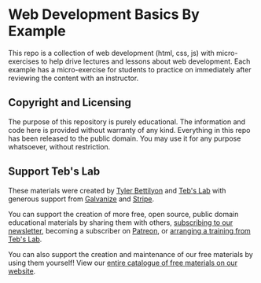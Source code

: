 # Web Development Basics By Example

This repo is a collection of web development (html, css, js) with micro-exercises to help drive lectures and lessons about web development. Each example has a micro-exercise for students to practice on immediately after reviewing the content with an instructor. 

## Copyright and Licensing

The purpose of this repository is purely educational. The information and code here is provided without warranty of any kind. Everything in this repo has been released to the public domain. You may use it for any purpose whatsoever, without restriction.

## Support Teb's Lab

These materials were created by [Tyler Bettilyon](https://www.linkedin.com/in/tylerbettilyon/) and [Teb's Lab](https://tebs-lab.com) with generous support from [Galvanize](https://www.galvanize.com/) and [Stripe](https://stripe.com/). 

You can support the creation of more free, open source, public domain educational materials by sharing them with others, [subscribing to our newsletter](http://eepurl.com/dum8IP), becoming a subscriber on [Patreon](https://www.patreon.com/tebsLab), or [arranging a training from Teb's Lab](https://www.tebs-lab.com/contracting).

You can also support the creation and maintenance of our free materials by using them yourself! View our [entire catalogue of free materials on our website](https://www.tebs-lab.com/education).
